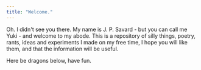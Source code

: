 ```yaml
---
title: "Welcome."
---
```

Oh. I didn't see you there. My name is J. P. Savard - but you can call me Yuki - and welcome to my abode. This is a repository of silly things, poetry, rants, ideas and experiments I made on my free time, I hope you will like them, and that the information will be useful.

Here be dragons below, have fun.